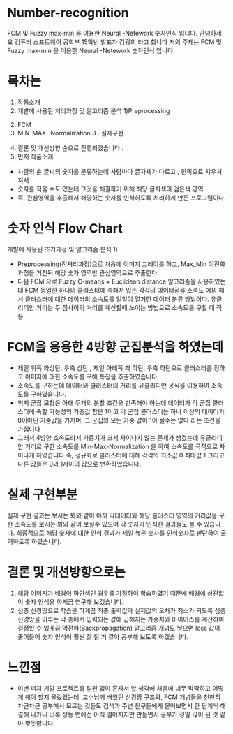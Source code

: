 # Number-recognition
FCM 및 Fuzzy max-min 을 이용한 Neural -Netework 숫자인식 입니다.
안녕하세요 컴퓨터 소프트웨어 공학부 15학번 발표자 김광희 라고 합니다
저의 주제는 FCM 및 Fuzzy max-min 을 이용한 Neural -Netework 숫자인식 입니다.

# 목차는 
1. 작품소개 
2. 개발에 사용된 처리과정 및 알고리즘 분석
  1)Preprocessing 
  2) FCM
  3) MIN-MAX- Normalization 
3 . 실제구현
4. 결론 및 개선방향 순으로 진행되겠습니다 .
5. 먼저 작품소개 

- 사람의 손 글씨의 숫자를 분류하는데 사람마다 글자체가 다르고 , 한쪽으로 치우쳐져서 
- 숫자를 적을 수도 있는데 그것을 해결하기 위해 해당 글자색이 검은색 영역 
- 즉, 관심영역을 추출해서 해당하는 숫자를 인식하도록 처리하게 만든 프로그램이다. 

# 숫자 인식 Flow Chart

개발에 사용된 초기과정 및 알고리즘 분석 1) 
- Preprocessing(전처리과정)으로 
  처음에 이미지 그레이를 하고, Max_Min 이진화과정을 거친뒤 
  해당 숫자 영역만 관심영역으로 추출한다.
- 다음 FCM 으로 
  Fuzzy C-means + Euclidean distance 알고리즘을 사용하였는대
  FCM  동일한 하나의 클러스터에 속해져 있는 각각의 데이터점을 소속도 에의 해서 
  클러스터에 대한 데이터의 소속도를 일일이 열거한 데이터 분류 방법이다. 
  유클리디안 거리는 두 점사이의 거리를 계산할때 쓰이는 방법으로 소속도를 구할 때 적용

# FCM을 응용한 4방향 군집분석을 하였는데 
- 제일 위쪽 좌상단, 우측 상단 , 제일 아래쪽 좌 하단, 우측 하단으로 클러스터를 정하고 
  이미지에 대한 소속도를 구해 특징을 추출하였습니다.
- 소속도를 구하는데 데이터와 클러스터의 거리를 유클리디안 공식을 이용하여 소속도를 구하였습니다.
- 퍼지 군집 모형은 아래 두개의 분할 조건을 만족해야 하는데
  데이터가 각 군집 클러스터에 속할 가능성의 가중값 합은 1이고
  각 군집 클러스터는 하나 이상의 데이터가 0이아닌 가중값을 가지며, 그 군집의 모든 가중 값이 1이 될수는 없다 라는 조건을 가집니다 
- 그래서 4방향 소속도라서 가중치가 크게 차이나지 않는 문제가 생겼는데 
   유클리디안 거리로 구한 소속도를 Min-Max-Normalization 을 하여 소속도를 극적으로 차이나게 하였습니다
   즉, 정규화로 클러스터에 대해 각각의 최소값 0 최대값 1 그리고 다른 값들은  0과 1사이의 값으로 변환하였습니다. 

# 실제 구현부분
실제 구현 결과는 보시는 봐와 같이 아까 각데이터와 해당 클러스터 영역의 거리값을 구한 소속도를 
보시는 봐와 같이 보실수 있으며 각 숫자가 인식한 결과들도 볼 수 있습니다.
최종적으로 해당 숫자에 대한 인식 결과가 제일 높은 숫자를 인식숫자로 판단하여 출력하도록 하였습니다.
# 결론 및 개선방향으로는
 1. 해당 이미지가 배경이 하얀색인 경우를 가정하여 학습하였기 때문에 배경에 상관없이 숫자 인식을 하게끔 연구해 보겠습니다.
 2. 심층 신경망으로 학습을 하게끔 최종 출력값과 실제값의 오차가 최소가 되도록 
    심층 신경망을 이루는 각 층에서 입력되는 값에 곱해지는 가중치와 바이어스를 계산하여 결정할 수 있게끔 
    역전파(Backpropagation) 알고리즘 개념도 넣으면 loss 값이 줄어들어 숫자 인식이 훨씬 잘 될 거 같아 공부해 보도록 하겠습니다.
# 느낀점
- 이번 퍼지 기말 프로젝트를 팀원 없이 혼자서 할 생각에 처음에 너무 막막하고 어떻게 해야 할지 몰랐었는데, 
  교수님께 배웠던 신경망 구조와, FCM 개념들을 천천히 차근차근 공부해서 모르는 것들도 검색과 주변 친구들에게 물어보면서 
  한 단계씩 해결해 나가니 비록 성능 면에선 아직 떨어지지만 만들면서 공부가 정말 많이 된 것 같아 뿌듯합니다. 
